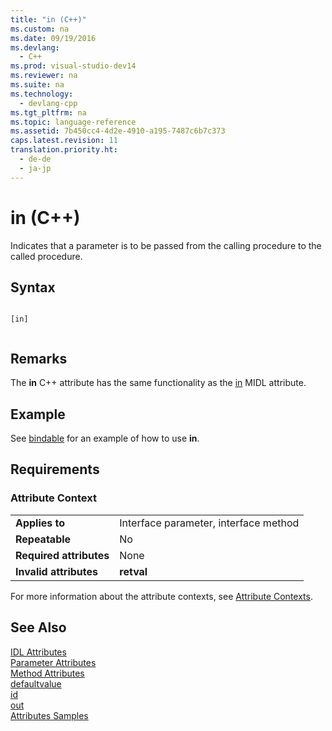 ```yaml
---
title: "in (C++)"
ms.custom: na
ms.date: 09/19/2016
ms.devlang: 
  - C++
ms.prod: visual-studio-dev14
ms.reviewer: na
ms.suite: na
ms.technology: 
  - devlang-cpp
ms.tgt_pltfrm: na
ms.topic: language-reference
ms.assetid: 7b450cc4-4d2e-4910-a195-7487c6b7c373
caps.latest.revision: 11
translation.priority.ht: 
  - de-de
  - ja-jp
---
```

# in (C++)
Indicates that a parameter is to be passed from the calling procedure to the called procedure.  
  
## Syntax  
  
```  
  
[in]  
  
```  
  
## Remarks  
 The **in** C++ attribute has the same functionality as the [in](http://msdn.microsoft.com/library/windows/desktop/aa367051) MIDL attribute.  
  
## Example  
 See [bindable](../vs140/bindable.md) for an example of how to use **in**.  
  
## Requirements  
  
### Attribute Context  
  
|||  
|-|-|  
|**Applies to**|Interface parameter, interface method|  
|**Repeatable**|No|  
|**Required attributes**|None|  
|**Invalid attributes**|**retval**|  
  
 For more information about the attribute contexts, see [Attribute Contexts](../vs140/Attribute-Contexts.md).  
  
## See Also  
 [IDL Attributes](../vs140/IDL-Attributes.md)   
 [Parameter Attributes](../vs140/Parameter-Attributes.md)   
 [Method Attributes](../vs140/Method-Attributes.md)   
 [defaultvalue](../vs140/defaultvalue.md)   
 [id](../vs140/id.md)   
 [out](../vs140/out--C---.md)   
 [Attributes Samples](assetId:///558ebdb2-082f-44dc-b442-d8d33bf7bdb8)